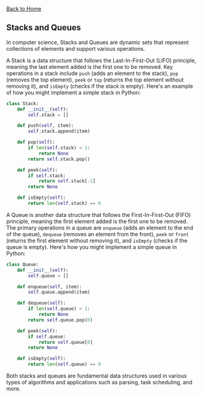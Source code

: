 [Back to Home](../README.md)

## Stacks and Queues

In computer science, Stacks and Queues are dynamic sets that represent collections of elements and support various operations. 

A Stack is a data structure that follows the Last-In-First-Out (LIFO) principle, meaning the last element added is the first one to be removed. Key operations in a stack include `push` (adds an element to the stack), `pop` (removes the top element), `peek` or `top` (returns the top element without removing it), and `isEmpty` (checks if the stack is empty). Here's an example of how you might implement a simple stack in Python:

```python
class Stack:
    def __init__(self):
        self.stack = []

    def push(self, item):
        self.stack.append(item)

    def pop(self):
        if len(self.stack) < 1:
            return None
        return self.stack.pop()

    def peek(self):
        if self.stack:
            return self.stack[-1]
        return None

    def isEmpty(self):
        return len(self.stack) == 0
```

A Queue is another data structure that follows the First-In-First-Out (FIFO) principle, meaning the first element added is the first one to be removed. The primary operations in a queue are `enqueue` (adds an element to the end of the queue), `dequeue` (removes an element from the front), `peek` or `front` (returns the first element without removing it), and `isEmpty` (checks if the queue is empty). Here's how you might implement a simple queue in Python:

```python
class Queue:
    def __init__(self):
        self.queue = []

    def enqueue(self, item):
        self.queue.append(item)

    def dequeue(self):
        if len(self.queue) < 1:
            return None
        return self.queue.pop(0)

    def peek(self):
        if self.queue:
            return self.queue[0]
        return None

    def isEmpty(self):
        return len(self.queue) == 0
```

Both stacks and queues are fundamental data structures used in various types of algorithms and applications such as parsing, task scheduling, and more.
